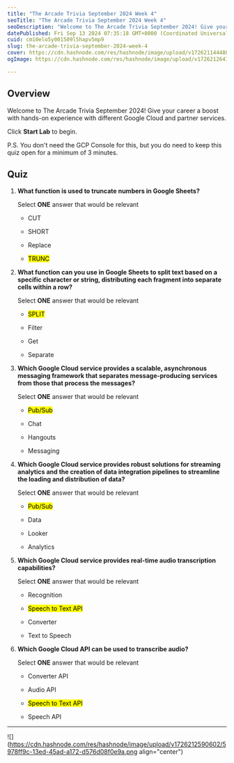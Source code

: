 ```yaml
---
title: "The Arcade Trivia September 2024 Week 4"
seoTitle: "The Arcade Trivia September 2024 Week 4"
seoDescription: "Welcome to The Arcade Trivia September 2024! Give your career a boost with hands-on experience with different Google Cloud and partner services."
datePublished: Fri Sep 13 2024 07:35:18 GMT+0000 (Coordinated Universal Time)
cuid: cm10elo5y001509l5hapv5mp9
slug: the-arcade-trivia-september-2024-week-4
cover: https://cdn.hashnode.com/res/hashnode/image/upload/v1726211444800/4fcb6e46-da0d-47d6-833e-81307afc15d1.jpeg
ogImage: https://cdn.hashnode.com/res/hashnode/image/upload/v1726212641174/d3d44cbc-2a06-4c40-97c5-99a880028bf1.jpeg

---
```


## **Overview**

Welcome to The Arcade Trivia September 2024! Give your career a boost with hands-on experience with different Google Cloud and partner services.

Click **Start Lab** to begin.

P.S. You don't need the GCP Console for this, but you do need to keep this quiz open for a minimum of 3 minutes.

## **Quiz**

1. **What function is used to truncate numbers in Google Sheets?**
    
    Select **ONE** answer that would be relevant
    
    * CUT
        
    * SHORT
        
    * Replace
        
    * <mark>TRUNC</mark>
        
2. **What function can you use in Google Sheets to split text based on a specific character or string, distributing each fragment into separate cells within a row?**
    
    Select **ONE** answer that would be relevant
    
    * <mark>SPLIT</mark>
        
    * Filter
        
    * Get
        
    * Separate
        
3. **Which Google Cloud service provides a scalable, asynchronous messaging framework that separates message-producing services from those that process the messages?**
    
    Select **ONE** answer that would be relevant
    
    * <mark>Pub/Sub</mark>
        
    * Chat
        
    * Hangouts
        
    * Messaging
        
4. **Which Google Cloud service provides robust solutions for streaming analytics and the creation of data integration pipelines to streamline the loading and distribution of data?**
    
    Select **ONE** answer that would be relevant
    
    * <mark>Pub/Sub</mark>
        
    * Data
        
    * Looker
        
    * Analytics
        
5. **Which Google Cloud service provides real-time audio transcription capabilities?**
    
    Select **ONE** answer that would be relevant
    
    * Recognition
        
    * <mark>Speech to Text API</mark>
        
    * Converter
        
    * Text to Speech
        
6. **Which Google Cloud API can be used to transcribe audio?**
    
    Select **ONE** answer that would be relevant
    
    * Converter API
        
    * Audio API
        
    * <mark>Speech to Text API</mark>
        
    * Speech API
        

---

![](https://cdn.hashnode.com/res/hashnode/image/upload/v1726212590602/5978ff9c-13ed-45ad-a172-d576d08f0e9a.png align="center")